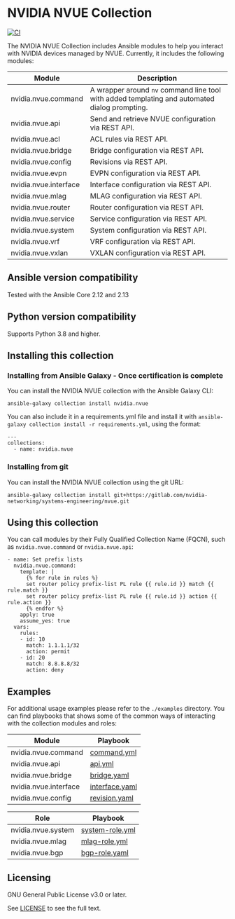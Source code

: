 # NVIDIA NVUE Collection


[![CI](https://gitlab.com/nvidia-networking/systems-engineering/nvue/badges/main/pipeline.svg)](https://gitlab.com/nvidia-networking/systems-engineering/nvue/-/pipelines?scope=branches)

The NVIDIA NVUE Collection includes Ansible modules to help you interact with NVIDIA devices managed by NVUE. Currently, it includes the following modules:

| Module | Description |
| ------ | ----------  |
| nvidia.nvue.command | A wrapper around `nv` command line tool with added templating and automated dialog prompting. | 
| nvidia.nvue.api | Send and retrieve NVUE configuration via REST API. | 
| nvidia.nvue.acl | ACL rules via REST API. | 
| nvidia.nvue.bridge | Bridge configuration via REST API. | 
| nvidia.nvue.config | Revisions via REST API. | 
| nvidia.nvue.evpn | EVPN configuration via REST API. | 
| nvidia.nvue.interface | Interface configuration via REST API. | 
| nvidia.nvue.mlag | MLAG configuration via REST API. | 
| nvidia.nvue.router | Router configuration via REST API. | 
| nvidia.nvue.service | Service configuration via REST API. | 
| nvidia.nvue.system | System configuration via REST API. | 
| nvidia.nvue.vrf | VRF configuration via REST API. | 
| nvidia.nvue.vxlan | VXLAN configuration via REST API. | 

## Ansible version compatibility

Tested with the Ansible Core 2.12 and 2.13

## Python version compatibility

Supports Python 3.8 and higher.

## Installing this collection

### Installing from Ansible Galaxy - Once certification is complete

You can install the NVIDIA NVUE collection with the Ansible Galaxy CLI:

```
ansible-galaxy collection install nvidia.nvue
```

You can also include it in a requirements.yml file and install it with `ansible-galaxy collection install -r requirements.yml`, using the format:

```
---
collections:
  - name: nvidia.nvue
```

### Installing from git

You can install the NVIDIA NVUE collection using the git URL:

```
ansible-galaxy collection install git+https://gitlab.com/nvidia-networking/systems-engineering/nvue.git
```

## Using this collection

You can call modules by their Fully Qualified Collection Name (FQCN), such as `nvidia.nvue.command` or `nvidia.nvue.api`:


```
- name: Set prefix lists
  nvidia.nvue.command: 
    template: |
      {% for rule in rules %}
      set router policy prefix-list PL rule {{ rule.id }} match {{ rule.match }}
      set router policy prefix-list PL rule {{ rule.id }} action {{ rule.action }}
      {% endfor %}
    apply: true
    assume_yes: true
  vars:
    rules:
    - id: 10
      match: 1.1.1.1/32
      action: permit
    - id: 20
      match: 8.8.8.8/32
      action: deny
```

## Examples

For additional usage examples please refer to the `./examples` directory. You can find playbooks that shows some of the common ways of interacting with the collection modules and roles:

| Module | Playbook | 
| ------ | ---------|
| nvidia.nvue.command | [command.yml](https://gitlab.com/nvidia-networking/systems-engineering/nvue/-/tree/main/examples/playbooks/command.yml) | 
| nvidia.nvue.api | [api.yml](https://gitlab.com/nvidia-networking/systems-engineering/nvue/-/tree/main/examples/playbooks/api.yml) | 
| nvidia.nvue.bridge | [bridge.yaml](https://gitlab.com/nvidia-networking/systems-engineering/nvue/-/tree/main/examples/playbooks/bridge.yaml) | 
| nvidia.nvue.interface | [interface.yaml](https://gitlab.com/nvidia-networking/systems-engineering/nvue/-/tree/main/examples/playbooks/interface.yaml) | 
| nvidia.nvue.config | [revision.yaml](https://gitlab.com/nvidia-networking/systems-engineering/nvue/-/tree/main/examples/playbooks/revision.yaml) | 

| Role | Playbook | 
| ------ | ---------|
| nvidia.nvue.system | [system-role.yml](https://gitlab.com/nvidia-networking/systems-engineering/nvue/-/tree/main/examples/playbooks/roles/system-role.yml) | 
| nvidia.nvue.mlag | [mlag-role.yml](https://gitlab.com/nvidia-networking/systems-engineering/nvue/-/tree/main/examples/playbooks/roles/mlag-role-leaf.yml) | 
| nvidia.nvue.bgp | [bgp-role.yaml](https://gitlab.com/nvidia-networking/systems-engineering/nvue/-/tree/main/examples/playbooks/roles/bgp-role-leaf.yml) | 

## Licensing

GNU General Public License v3.0 or later.

See [LICENSE](./LICENSE) to see the full text.
